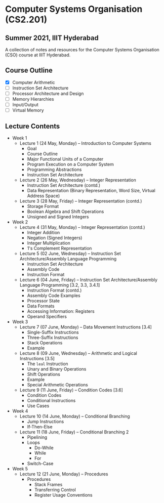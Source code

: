# Computer Systems Organisation (CS2.201)
## Summer 2021, IIIT Hyderabad

A collection of notes and resources for the Computer Systems Organisation (CSO) course at IIIT Hyderabad.

## Course Outline
- [x] Computer Arithmetic
- [ ] Instruction Set Architecture
- [ ] Processor Architecture and Design
- [ ] Memory Hierarchies
- [ ] Input/Output
- [ ] Virtual Memory

## Lecture Contents
* Week 1
    * Lecture 1 (24 May, Monday) – Introduction to Computer Systems
        - Goal
        - Course Outline
        - Major Functional Units of a Computer
        - Program Execution on a Computer System
        - Programming Abstractions
        - Instruction Set Architecture
    * Lecture 2 (26 May, Wednesday) – Integer Representation
        - Instruction Set Architecture (contd.)
        - Data Representation (Binary Representation, Word Size, Virtual Address Space)
    * Lecture 3 (28 May, Friday) – Integer Representation (contd.)
        - Storage Format
        - Boolean Algebra and Shift Operations
        - Unsigned and Signed Integers
* Week 2
    * Lecture 4 (31 May, Monday) – Integer Representation (contd.)
        - Integer Addition
        - Negation (Signed Integers)
        - Integer Multiplication
        - 1's Complement Representation
    * Lecture 5 (02 June, Wednesday) – Instruction Set Architecture/Assembly Language Programming
        - Instruction Set Architecture
        - Assembly Code
        - Instruction Format
    * Lecture 6 (04 June, Friday) – Instruction Set Architecture/Assembly Language Programming [3.2, 3.3, 3.4.1]
        - Instruction Format (contd.)
        - Assembly Code Examples
        - Processor State
        - Data Formats
        - Accessing Information: Registers
        - Operand Specifiers
* Week 3
    * Lecture 7 (07 June, Monday) – Data Movement Instructions [3.4]
        - Single-Suffix Instructions
        - Three-Suffix Instructions
        - Stack Operations
        - Example
    * Lecture 8 (09 June, Wednesday) – Arithmetic and Logical Instructions [3.5]
        - The `leal` Instruction
        - Unary and Binary Operations
        - Shift Operations
        - Example
        - Special Arithmetic Operations
    * Lecture 9 (11 June, Friday) – Condition Codes [3.6] 
        - Condition Codes
        - Conditional Instructions
        - Use Cases
* Week 4
    * Lecture 10 (14 June, Monday) – Conditional Branching
        - Jump Instructions
        - If-Then-Else
    * Lecture 11 (18 June, Friday) – Conditional Branching 2
        - Pipelining
        - Loops
            - Do-While
            - While
            - For
        - Switch-Case
* Week 5
    * Lecture 12 (21 June, Monday) – Procedures
        - Procedures
            - Stack Frames
            - Transferring Control
            - Register Usage Conventions
